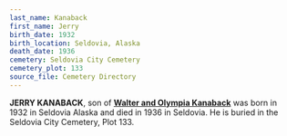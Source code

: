 ```yaml
---
last_name: Kanaback
first_name: Jerry
birth_date: 1932
birth_location: Seldovia, Alaska
death_date: 1936
cemetery: Seldovia City Cemetery
cemetery_plot: 133
source_file: Cemetery Directory
---
```


**JERRY KANABACK**, son of [**Walter and Olympia Kanaback**](./Kanaback_Walter_Sr.md) was born in 1932 in Seldovia Alaska and died in 1936 in Seldovia.  He is buried in the Seldovia City Cemetery, Plot 133.
